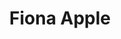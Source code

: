 ---
title: "Fiona Apple"
summary: "American singer-songwriter and pianist, born September 13, 1977 in New York City, New York."
image: "fiona-apple.jpg"
apple_music_artist_url: "https://music.apple.com/gb/artist/fiona-apple/466131"
---